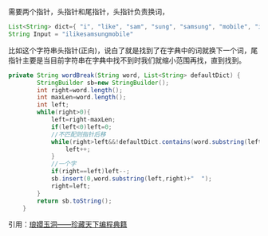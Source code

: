 需要两个指针，头指针和尾指针，头指针负责换词，
```java
List<String> dict={ "i", "like", "sam", "sung", "samsung", "mobile", "ice", "cream", "man" ,"go"}
String Input = "ilikesamsungmobile"
```
比如这个字符串头指针(正向)，说白了就是找到了在字典中的词就换下一个词，尾指针主要是当目前字符串在字典中找不到时我们就缩小范围再找，直到找到。
```java
private String wordBreak(String word, List<String> defaultDict) {
        StringBuilder sb=new StringBuilder();
        int right=word.length();
        int maxLen=word.length();
        int left;
        while(right>0){
            left=right-maxLen;
            if(left<0)left=0;
            //不匹配则指针后移
            while(right>left&&!defaultDict.contains(word.substring(left,right))){
                left++;
            }
            //一个字
            if(right==left)left--;
            sb.insert(0,word.substring(left,right)+"  ");
            right=left;
        }
        return sb.toString();
    }
```
引用：[琅嬛玉洞——珍藏天下编程典籍](http://lhyd.top/?p=207286)
